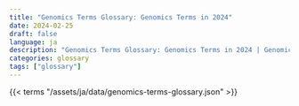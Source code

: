 ```yaml
---
title: "Genomics Terms Glossary: Genomics Terms in 2024"  
date: 2024-02-25
draft: false
language: ja
description: "Genomics Terms Glossary: Genomics Terms in 2024 | Genomics Terms Glossary"
categories: glossary
tags: ["glossary"]
---
```


{{< terms "/assets/ja/data/genomics-terms-glossary.json" >}}